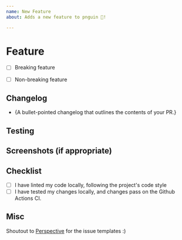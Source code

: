 ```yaml
---
name: New Feature
about: Adds a new feature to pnguin 🙂!

---
```


# Feature

<!--- Describe your feature addition and all changes you've made in detail.

- What was the motivation for the feature change?
- How were your changes implemented?
- Have you considered any alternative approaches that weren't implemented?
- Do you have any questions about your approach/places for future improvement?

-->

<!--- Check one box below. If you are unsure as to whether your feature changes
are breaking, tag @raghavmecheri or leave a
comment. --->

- [ ] Breaking feature
- [ ] Non-breaking feature


## Changelog

- {A bullet-pointed changelog that outlines the contents of your PR.}

## Testing

<!--- Describe in detail how your changes have been tested.

- Have tests been added or changed?
- Have you used the examples folder to test your new feature?
- If useful, were new examples created for others to check out?

-->

## Screenshots (if appropriate)

<!--- If your feature is accessible via the UI/can be seen visually, please
include a screenshot (or a few!). -->

## Checklist

<!--- If you have any questions, please reach out! We are here to help. -->

- [ ] I have linted my code locally, following the project's code style
- [ ] I have tested my changes locally, and changes pass on the Github Actions CI.

## Misc
Shoutout to [Perspective](https://github.com/finos/perspective) for the issue templates :)